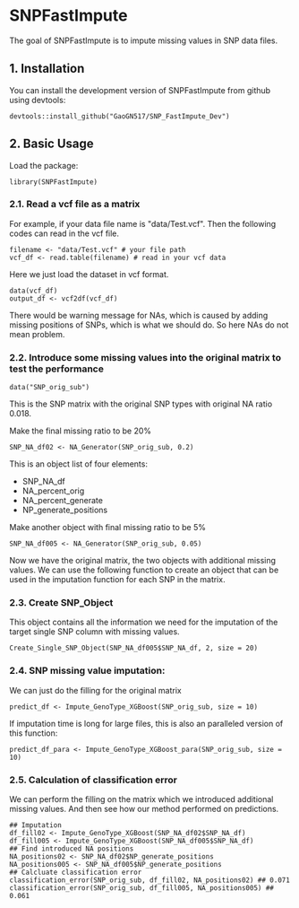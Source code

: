 
# SNPFastImpute

<!-- badges: start -->
<!-- badges: end -->

The goal of SNPFastImpute is to impute missing values in SNP data files. 

## 1. Installation

You can install the development version of SNPFastImpute from github using devtools:


``` {r installation, include = F}
devtools::install_github("GaoGN517/SNP_FastImpute_Dev")
```

## 2. Basic Usage

Load the package:
```{r attatch, results='hide'}
library(SNPFastImpute)
```

### 2.1. Read a vcf file as a matrix
For example, if your data file name is "data/Test.vcf". Then the following codes can read in the vcf file.
```
filename <- "data/Test.vcf" # your file path
vcf_df <- read.table(filename) # read in your vcf data 
```
Here we just load the dataset in vcf format.

```{r, echo=TRUE, results='hide', warning=FALSE}
data(vcf_df)
output_df <- vcf2df(vcf_df)
```
There would be warning message for NAs, which is caused by adding missing positions of SNPs, which is what we should do. So here NAs do not mean problem.

### 2.2. Introduce some missing values into the original matrix to test the performance
```{r}
data("SNP_orig_sub")
```
This is the SNP matrix with the original SNP types with original NA ratio 0.018.

Make the final missing ratio to be 20%
```{r}
SNP_NA_df02 <- NA_Generator(SNP_orig_sub, 0.2)
```
This is an object list of four elements:
* SNP_NA_df
* NA_percent_orig
* NA_percent_generate
* NP_generate_positions

Make another object with final missing ratio to be 5%
```{r}
SNP_NA_df005 <- NA_Generator(SNP_orig_sub, 0.05)
```

Now we have the original matrix, the two objects with additional missing values.
We can use the following function to create an object that can be used in the imputation function for each SNP in the matrix.
### 2.3. Create SNP_Object
This object contains all the information we need for the imputation of the target single SNP column with missing values. 
```{r}
Create_Single_SNP_Object(SNP_NA_df005$SNP_NA_df, 2, size = 20)
```

### 2.4. SNP missing value imputation:
We can just do the filling for the original matrix
```{r}
predict_df <- Impute_GenoType_XGBoost(SNP_orig_sub, size = 10)
```


If imputation time is long for large files, this is also an paralleled version of this function:
```{r}
predict_df_para <- Impute_GenoType_XGBoost_para(SNP_orig_sub, size = 10)
```

### 2.5. Calculation of classification error
We can perform the filling on the matrix which we introduced additional missing values. And then see how our method performed on predictions. 
```{r}
## Imputation
df_fill02 <- Impute_GenoType_XGBoost(SNP_NA_df02$SNP_NA_df)
df_fill005 <- Impute_GenoType_XGBoost(SNP_NA_df005$SNP_NA_df)
## Find introduced NA positions
NA_positions02 <- SNP_NA_df02$NP_generate_positions
NA_positions005 <- SNP_NA_df005$NP_generate_positions
## Calcluate classification error
classification_error(SNP_orig_sub, df_fill02, NA_positions02) ## 0.071
classification_error(SNP_orig_sub, df_fill005, NA_positions005) ## 0.061
```



